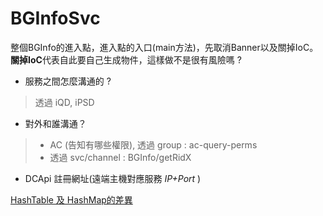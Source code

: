 # BGInfoSvc

整個BGInfo的進入點，進入點的入口(main方法)，先取消Banner以及關掉IoC。**關掉IoC**代表自此要自己生成物件，這樣做不是很有風險嗎 ?

- 服務之間怎麼溝通的 ? 

> 透過  iQD, iPSD

- 對外和誰溝通？

> - AC (告知有哪些權限), 透過 group : ac-query-perms
> - 透過 svc/channel : BGInfo/getRidX



- DCApi 註冊網址(遠端主機對應服務 _IP+Port_ )



[HashTable 及 HashMap的差異](https://matthung0807.blogspot.com/2018/12/java-hashtablehashmap.html)